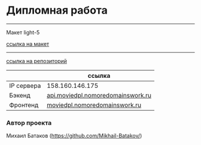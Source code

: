 # Дипломная работа

---

Макет light-5

[ссылка на макет](https://www.figma.com/file/6FMWkB94wE7KTkcCgUXtnC/light-1?type=design&node-id=891-3857&mode=design&t=2o1n0jVrlmCiWxAF-0)

---

[ссылка на репозиторий](https://github.com/Mikhail-Batakov/movies-explorer-frontend)

|            | ссылка                                                                 |
| ---------- | ---------------------------------------------------------------------- |
| IP сервера | 158.160.146.175                                                        |
| Бэкенд     | [api.moviedpl.nomoredomainswork.ru](api.moviedpl.nomoredomainswork.ru) |
| Фронтенд   | [moviedpl.nomoredomainswork.ru](moviedpl.nomoredomainswork.ru)         |

### Автор проекта

Михаил Батаков (https://github.com/Mikhail-Batakov/)

